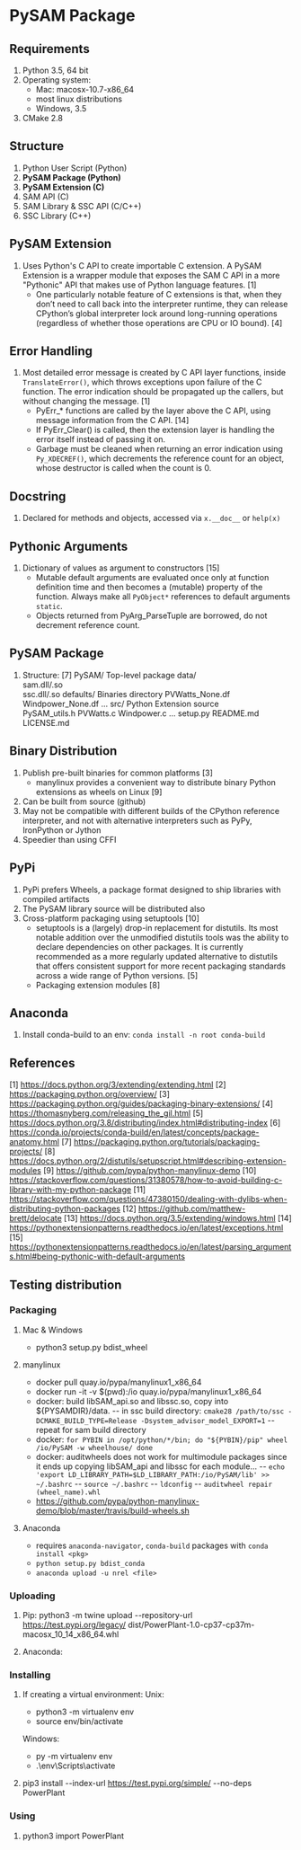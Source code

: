 # PySAM Package

## Requirements
1. Python 3.5, 64 bit
2. Operating system:
	- Mac: macosx-10.7-x86_64
	- most linux distributions
	- Windows, 3.5
3. CMake 2.8


## Structure

1. Python User Script (Python)
2. __PySAM Package (Python)__
3. __PySAM Extension (C)__
4. SAM API (C)
5. SAM Library & SSC API (C/C++)
6. SSC Library (C++)


## PySAM Extension

1. Uses Python's C API to create importable C extension. A PySAM Extension is a wrapper module that exposes the SAM C API in a more "Pythonic" API that makes use of Python language features. [1]
	- One particularly notable feature of C extensions is that, when they don’t need to call back into the interpreter runtime, they can release CPython’s global interpreter lock around long-running operations (regardless of whether those operations are CPU or IO bound). [4]


## Error Handling

1. Most detailed error message is created by C API layer functions, inside `TranslateError()`, which throws exceptions upon failure of the C function. The error indication should be propagated up the callers, but without changing the message. [1]
	- PyErr_* functions are called by the layer above the C API, using message information from the C API. [14]
	- If PyErr_Clear() is called, then the extension layer is handling the error itself instead of passing it on.
	- Garbage must be cleaned when returning an error indication using `Py_XDECREF()`, which decrements the reference count for an object, whose destructor is called when the count is 0.


## Docstring
1. Declared for methods and objects, accessed via `x.__doc__` or `help(x)`


## Pythonic Arguments
1. Dictionary of values as argument to constructors [15]
	- Mutable default arguments are evaluated once only at function definition time and then becomes a (mutable) property of the function. Always make all `PyObject*` references to default arguments `static`.
	- Objects returned from PyArg_ParseTuple are borrowed, do not decrement reference count.


## PySAM Package

1. Structure: [7]
		PySAM/                          Top-level package
			data/						
				sam.dll/.so					
				ssc.dll/.so
				defaults/				Binaries directory
					PVWatts_None.df
					Windpower_None.df
					...
			src/                 		Python Extension source 	
				PySAM_utils.h
				PVWatts.c
				Windpower.c
				...
			setup.py
			README.md
			LICENSE.md



## Binary Distribution

1. Publish pre-built binaries for common platforms [3]
	- manylinux provides a convenient way to distribute binary Python extensions as wheels on Linux [9]
2. Can be built from source (github)
3. May not be compatible with different builds of the CPython reference interpreter, and not with alternative interpreters such as PyPy, IronPython or Jython 
4. Speedier than using CFFI


## PyPi
1. PyPi prefers Wheels, a package format designed to ship libraries with compiled artifacts
2. The PySAM library source will be distributed also
3. Cross-platform packaging using setuptools [10]
	- setuptools is a (largely) drop-in replacement for distutils. Its most notable addition over the unmodified distutils tools was the ability to declare dependencies on other packages. It is currently recommended as a more regularly updated alternative to distutils that offers consistent support for more recent packaging standards across a wide range of Python versions. [5]
	- Packaging extension modules [8]

## Anaconda
1. Install conda-build to an env: 
`conda install -n root conda-build`


## References
[1] https://docs.python.org/3/extending/extending.html
[2] https://packaging.python.org/overview/
[3] https://packaging.python.org/guides/packaging-binary-extensions/
[4] https://thomasnyberg.com/releasing_the_gil.html
[5] https://docs.python.org/3.8/distributing/index.html#distributing-index
[6] https://conda.io/projects/conda-build/en/latest/concepts/package-anatomy.html
[7] https://packaging.python.org/tutorials/packaging-projects/
[8] https://docs.python.org/2/distutils/setupscript.html#describing-extension-modules
[9] https://github.com/pypa/python-manylinux-demo
[10] https://stackoverflow.com/questions/31380578/how-to-avoid-building-c-library-with-my-python-package
[11] https://stackoverflow.com/questions/47380150/dealing-with-dylibs-when-distributing-python-packages
[12] https://github.com/matthew-brett/delocate
[13] https://docs.python.org/3.5/extending/windows.html
[14] https://pythonextensionpatterns.readthedocs.io/en/latest/exceptions.html
[15] https://pythonextensionpatterns.readthedocs.io/en/latest/parsing_arguments.html#being-pythonic-with-default-arguments

## Testing distribution

### Packaging
1. Mac & Windows
	- python3 setup.py bdist_wheel

2. manylinux
	- docker pull quay.io/pypa/manylinux1_x86_64
	- docker run -it -v $(pwd):/io quay.io/pypa/manylinux1_x86_64
	- docker: build libSAM_api.so and libssc.so, copy into ${PYSAMDIR}/data.
		-- in ssc build directory: `cmake28 /path/to/ssc -DCMAKE_BUILD_TYPE=Release -Dsystem_advisor_model_EXPORT=1`
		-- repeat for sam build directory
	- docker:	`for PYBIN in /opt/python/*/bin; do
    				"${PYBIN}/pip" wheel /io/PySAM -w wheelhouse/
	  			done`
	- docker: auditwheels does not work for multimodule packages since it ends up copying libSAM_api and libssc for each module...
		-- `echo 'export LD_LIBRARY_PATH=$LD_LIBRARY_PATH:/io/PySAM/lib' >> ~/.bashrc`
		-- `source ~/.bashrc`
		-- `ldconfig`
		-- `auditwheel repair (wheel_name).whl`
	- https://github.com/pypa/python-manylinux-demo/blob/master/travis/build-wheels.sh

3. Anaconda
	- requires `anaconda-navigator`, `conda-build` packages with `conda install <pkg>`
	- `python setup.py bdist_conda`
	- `anaconda upload -u nrel <file>`

### Uploading
1. Pip: python3 -m twine upload --repository-url https://test.pypi.org/legacy/ dist/PowerPlant-1.0-cp37-cp37m-macosx_10_14_x86_64.whl

2. Anaconda:

### Installing
1. If creating a virtual environment:
	Unix:
	- python3 -m virtualenv env
	- source env/bin/activate

	Windows:
	- py -m virtualenv env
	- .\env\Scripts\activate

2. pip3 install --index-url https://test.pypi.org/simple/ --no-deps PowerPlant

### Using
1. python3 import PowerPlant